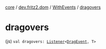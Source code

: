 [core](../../index.md) / [dev.fritz2.dom](../index.md) / [WithEvents](index.md) / [dragovers](./dragovers.md)

# dragovers

(js) `val dragovers: `[`Listener`](../-listener/index.md)`<`[`DragEvent`](https://kotlinlang.org/api/latest/jvm/stdlib/org.w3c.dom/-drag-event/index.html)`, T>`